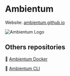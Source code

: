 # Ambientum

Website: [ambientum.github.io](https://ambientum.github.io)

![Ambientum Logo](https://avatars2.githubusercontent.com/u/20792688)


## Others repositories

:whale: [Ambientum Docker](https://github.com/codecasts/ambientum)

:white_square_button: [Ambientum CLI](https://github.com/ambientum/cli)

